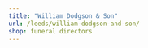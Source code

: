 ```yaml
---
title: "William Dodgson & Son"
url: /leeds/william-dodgson-and-son/
shop: funeral directors
---
```

